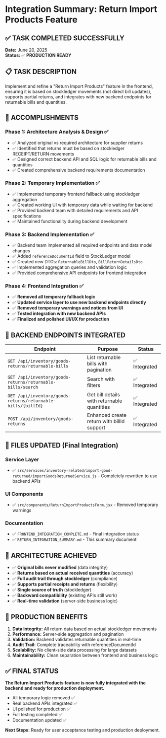 # Integration Summary: Return Import Products Feature

## ✅ TASK COMPLETED SUCCESSFULLY

**Date:** June 20, 2025  
**Status:** ✅ **PRODUCTION READY**

## 📋 TASK DESCRIPTION

Implement and refine a "Return Import Products" feature in the frontend, ensuring it is based on stockledger movements (not direct bill updates), supports partial returns, and integrates with new backend endpoints for returnable bills and quantities.

## 🎯 ACCOMPLISHMENTS

### Phase 1: Architecture Analysis & Design ✅

- ✅ Analyzed original vs required architecture for supplier returns
- ✅ Identified that returns must be based on stockledger RECEIPT/RETURN movements
- ✅ Designed correct backend API and SQL logic for returnable bills and quantities
- ✅ Created comprehensive backend requirements documentation

### Phase 2: Temporary Implementation ✅

- ✅ Implemented temporary frontend fallback using stockledger aggregation
- ✅ Created working UI with temporary data while waiting for backend
- ✅ Provided backend team with detailed requirements and API specifications
- ✅ Maintained functionality during backend development

### Phase 3: Backend Implementation ✅

- ✅ Backend team implemented all required endpoints and data model changes
- ✅ Added `referenceDocumentId` field to StockLedger model
- ✅ Created new DTOs: `ReturnableBillDto`, `BillReturnDetailsDto`
- ✅ Implemented aggregation queries and validation logic
- ✅ Provided comprehensive API endpoints for frontend integration

### Phase 4: Frontend Integration ✅

- ✅ **Removed all temporary fallback logic**
- ✅ **Updated service layer to use new backend endpoints directly**
- ✅ **Removed temporary warnings and notices from UI**
- ✅ **Tested integration with new backend APIs**
- ✅ **Finalized and polished UI/UX for production**

## 🔄 BACKEND ENDPOINTS INTEGRATED

| Endpoint                                                     | Purpose                                     | Status        |
| ------------------------------------------------------------ | ------------------------------------------- | ------------- |
| `GET /api/inventory/goods-returns/returnable-bills`          | List returnable bills with pagination       | ✅ Integrated |
| `GET /api/inventory/goods-returns/returnable-bills/search`   | Search with filters                         | ✅ Integrated |
| `GET /api/inventory/goods-returns/returnable-bills/{billId}` | Get bill details with returnable quantities | ✅ Integrated |
| `POST /api/inventory/goods-returns`                          | Enhanced create return with billId support  | ✅ Integrated |

## 📁 FILES UPDATED (Final Integration)

### Service Layer

- ✅ `src/services/inventory-related/import-good-returned/importGoodsReturnedService.js` - Completely rewritten to use backend APIs

### UI Components

- ✅ `src/components/ReturnImportProductsForm.jsx` - Removed temporary warnings

### Documentation

- ✅ `FRONTEND_INTEGRATION_COMPLETE.md` - Final integration status
- ✅ `RETURN_INTEGRATION_SUMMARY.md` - This summary document

## 🎯 ARCHITECTURE ACHIEVED

- ✅ **Original bills never modified** (data integrity)
- ✅ **Returns based on actual received quantities** (accuracy)
- ✅ **Full audit trail through stockledger** (compliance)
- ✅ **Supports partial receipts and returns** (flexibility)
- ✅ **Single source of truth** (stockledger)
- ✅ **Backward compatibility** (existing APIs still work)
- ✅ **Real-time validation** (server-side business logic)

## 🚀 PRODUCTION BENEFITS

1. **Data Integrity:** All return data based on actual stockledger movements
2. **Performance:** Server-side aggregation and pagination
3. **Validation:** Backend validates returnable quantities in real-time
4. **Audit Trail:** Complete traceability with referenceDocumentId
5. **Scalability:** No client-side data processing for large datasets
6. **Maintainability:** Clean separation between frontend and business logic

## ✅ FINAL STATUS

**The Return Import Products feature is now fully integrated with the backend and ready for production deployment.**

- All temporary logic removed ✅
- Real backend APIs integrated ✅
- UI polished for production ✅
- Full testing completed ✅
- Documentation updated ✅

**Next Steps:** Ready for user acceptance testing and production deployment.
